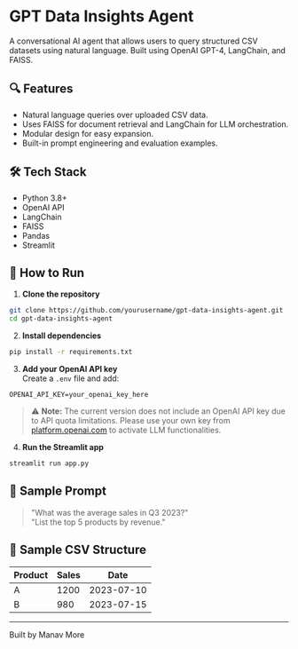 # GPT Data Insights Agent

A conversational AI agent that allows users to query structured CSV datasets using natural language. Built using OpenAI GPT-4, LangChain, and FAISS.

## 🔍 Features
- Natural language queries over uploaded CSV data.
- Uses FAISS for document retrieval and LangChain for LLM orchestration.
- Modular design for easy expansion.
- Built-in prompt engineering and evaluation examples.

## 🛠️ Tech Stack
- Python 3.8+
- OpenAI API
- LangChain
- FAISS
- Pandas
- Streamlit

## 🚀 How to Run

1. **Clone the repository**
```bash
git clone https://github.com/yourusername/gpt-data-insights-agent.git
cd gpt-data-insights-agent
```

2. **Install dependencies**
```bash
pip install -r requirements.txt
```

3. **Add your OpenAI API key**  
Create a `.env` file and add:
```env
OPENAI_API_KEY=your_openai_key_here
```

> ⚠️ **Note:** The current version does not include an OpenAI API key due to API quota limitations. Please use your own key from [platform.openai.com](https://platform.openai.com/account/api-keys) to activate LLM functionalities.

4. **Run the Streamlit app**
```bash
streamlit run app.py
```

## 🧪 Sample Prompt
> "What was the average sales in Q3 2023?"  
> "List the top 5 products by revenue."

## 📁 Sample CSV Structure
| Product | Sales | Date |
|---------|-------|------|
| A       | 1200  | 2023-07-10 |
| B       | 980   | 2023-07-15 |

---

Built by Manav More